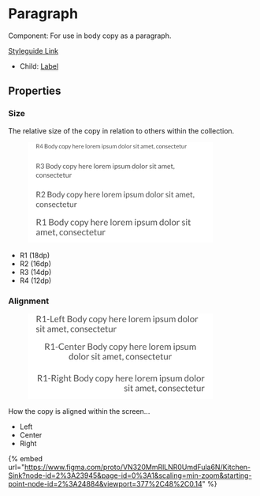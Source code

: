 # Paragraph

Component: For use in body copy as a paragraph.

[Styleguide Link](https://zpl.io/VOy16GQ)

* Child: [Label](../overview/label.md)

## Properties

### Size

The relative size of the copy in relation to others within the collection.

<figure><img src="../../.gitbook/assets/Size (5).png" alt=""><figcaption></figcaption></figure>

* R1 (18dp)
* R2 (16dp)
* R3 (14dp)
* R4 (12dp)

### Alignment

<figure><img src="../../.gitbook/assets/Alignment (1).png" alt=""><figcaption></figcaption></figure>

How the copy is aligned within the screen...

* Left
* Center
* Right



{% embed url="https://www.figma.com/proto/VN320MmRlLNR0UmdFula6N/Kitchen-Sink?node-id=2%3A23945&page-id=0%3A1&scaling=min-zoom&starting-point-node-id=2%3A24884&viewport=377%2C48%2C0.14" %}
